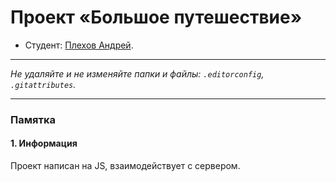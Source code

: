 # Проект «Большое путешествие»

* Студент: [Плехов Андрей](https://htmlacademy.ru/profile/id2008165).

---

_Не удаляйте и не изменяйте папки и файлы:_
_`.editorconfig`, `.gitattributes`._

---

### Памятка

#### 1. Информация

Проект написан на JS, взаимодействует с сервером.
